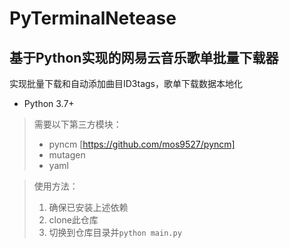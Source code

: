 # PyTerminalNetease
## 基于Python实现的网易云音乐歌单批量下载器
实现批量下载和自动添加曲目ID3tags，歌单下载数据本地化

+ Python 3.7+

> 需要以下第三方模块：
> + pyncm [https://github.com/mos9527/pyncm]
> + mutagen
> + yaml  

> 使用方法：
> 1. 确保已安装上述依赖
> 2. clone此仓库
> 3. 切换到仓库目录并`python main.py`
